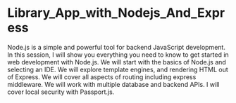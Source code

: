 # Library_App_with_Nodejs_And_Express
Node.js is a simple and powerful tool for backend JavaScript development. In this session, I will show you everything you need
to know to get started in web development with Node.js. We will start with the basics of Node.js and selecting an IDE. We will 
explore template engines, and rendering HTML out of Express. We will cover all aspects of routing including express middleware.
We will work with multiple database and backend APIs. I will cover local security with Passport.js.
